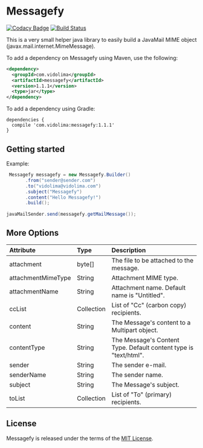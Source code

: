 # Messagefy

[![Codacy Badge](https://api.codacy.com/project/badge/Grade/79d4d0cf623e4d34ae92b39becfd231c)](https://www.codacy.com/app/marcosvidolin/messagefy?utm_source=github.com&amp;utm_medium=referral&amp;utm_content=marcosvidolin/messagefy&amp;utm_campaign=Badge_Grade)
[![Build Status](https://travis-ci.org/marcosvidolin/messagefy.svg?branch=master)](https://travis-ci.org/marcosvidolin/messagefy)

This is a very small helper java library to easily build a JavaMail MIME object (javax.mail.internet.MimeMessage).

To add a dependency on Messagefy using Maven, use the following:

```xml
<dependency>
  <groupId>com.vidolima</groupId>
  <artifactId>messagefy</artifactId>
  <version>1.1.1</version>
  <type>jar</type>
</dependency>
```

To add a dependency using Gradle:
```
dependencies {
  compile 'com.vidolima:messagefy:1.1.1'
}
```


## Getting started

Example:

```java
 Messagefy messagefy = new Messagefy.Builder()
       .from("sender@sender.com")
       .to("vidolima@vidolima.com")
       .subject("Messagefy")
       .content("Hello Messagefy!")
       .build();
       
javaMailSender.send(messagefy.getMailMessage());
```

## More Options

| Attribute           | Type                 | Description |
| :-------------------| :------------------- | :---------- |
| attachment          | byte[]               | The file to be attached to the message. |  
| attachmentMimeType  | String               | Attachment MIME type. |
| attachmentName      | String               | Attachment name. Default name is "Untitled". |
| ccList              | Collection<String>   | List of "Cc" (carbon copy) recipients. |
| content             | String               | The Message's content to a Multipart object. |
| contentType         | String               | The Message's Content Type. Default content type is "text/html". |
| sender              | String               | The sender e-mail. |
| senderName          | String               | The sender name. |
| subject             | String               | The Message's subject. |
| toList              | Collection<String>   | List of "To" (primary) recipients. |


## License
Messagefy is released under the terms of the [MIT License](http://opensource.org/licenses/MIT).
